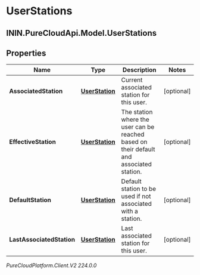 # UserStations

## ININ.PureCloudApi.Model.UserStations

## Properties

|Name | Type | Description | Notes|
|------------ | ------------- | ------------- | -------------|
| **AssociatedStation** | [**UserStation**](UserStation) | Current associated station for this user. | [optional] |
| **EffectiveStation** | [**UserStation**](UserStation) | The station where the user can be reached based on their default and associated station. | [optional] |
| **DefaultStation** | [**UserStation**](UserStation) | Default station to be used if not associated with a station. | [optional] |
| **LastAssociatedStation** | [**UserStation**](UserStation) | Last associated station for this user. | [optional] |



_PureCloudPlatform.Client.V2 224.0.0_
